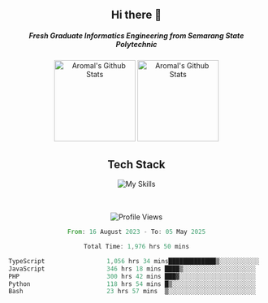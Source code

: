 <div align="center">
  <h2>Hi there 👋</h2>

  <h5>Fresh Graduate Informatics Engineering from Semarang State Polytechnic</h5>

  <img
    height="160"
    alt="Aromal's Github Stats"
    src="https://github-readme-stats.vercel.app/api?username=dafariski77&show_icons=true&theme=tokyonight&count_private=true"
  />
  <img
    alt="Aromal's Github Stats"
    height="160"
    src="https://github-readme-stats.vercel.app/api/top-langs/?username=dafariski77&layout=compact&theme=tokyonight"
  />

  <h2>Tech Stack</h2>
  
![My Skills](https://simpleskill.icons.workers.dev/svg?i=typescript,next.js,react,tailwindcss,shadcnui,reactquery,prisma,socketdotio,zod)

  <br /><br />
  <img src="https://komarev.com/ghpvc/?username=dafariski77&abbreviated=true" alt="Profile Views">
    
  <!--START_SECTION:waka-->

```rust
From: 16 August 2023 - To: 05 May 2025

Total Time: 1,976 hrs 50 mins

TypeScript                 1,056 hrs 34 mins█████████████▒░░░░░░░░░░░   53.01 %
JavaScript                 346 hrs 18 mins ████▒░░░░░░░░░░░░░░░░░░░░   17.37 %
PHP                        300 hrs 42 mins ███▓░░░░░░░░░░░░░░░░░░░░░   15.09 %
Python                     118 hrs 54 mins █▒░░░░░░░░░░░░░░░░░░░░░░░   05.97 %
Bash                       23 hrs 57 mins  ▒░░░░░░░░░░░░░░░░░░░░░░░░   01.20 %
```

<!--END_SECTION:waka-->
</div>
